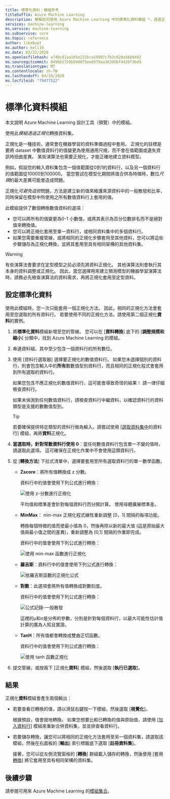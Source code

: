 ```yaml
---
title: 標準化資料：模組參考
titleSuffix: Azure Machine Learning
description: 瞭解如何使用 Azure Machine Learning 中的標準化資料模組 *，透過正規化*轉換資料集。
services: machine-learning
ms.service: machine-learning
ms.subservice: core
ms.topic: reference
author: likebupt
ms.author: keli19
ms.date: 02/22/2020
ms.openlocfilehash: a740c81aa165e221bca19987c7b3c62da56b0402
ms.sourcegitcommit: 849bb1729b89d075eed579aa36395bf4d29f3bd9
ms.translationtype: MT
ms.contentlocale: zh-TW
ms.lasthandoff: 04/28/2020
ms.locfileid: "79477522"
---
```

# <a name="normalize-data-module"></a>標準化資料模組

本文說明 Azure Machine Learning 設計工具（預覽）中的模組。

使用此*模組透過正規化*轉換資料集。

正規化是一種技術，通常會在機器學習的資料準備過程中套用。 正規化的目標是要將 dataset 中數值資料行的值變更為使用通用尺規，而不會在值範圍或遺失資訊時扭曲差異。 某些演算法也需要正規化，才能正確地建立資料模型。

例如，假設您的輸入資料集包含一個值範圍從0到1的資料行，以及另一個資料行的值範圍從10000到100000。 當您嘗試在模型化期間將值合併為特徵時，數位*尺規*的最大差異可能會造成問題。

正規化*可避免這些*問題，方法是建立新的值來維護來源資料中的一般散發和比率，同時保留在模型中所使用之所有數值資料行上套用的值。

此模組提供了數個轉換數值資料的選項：

- 您可以將所有的值變更為0-1 小數值，或將其表示為百分位數排名而不是絕對值來轉換值。
- 您可以將正規化套用至單一資料行，或相同資料集中的多個資料行。
- 如果您需要重複管線，或將相同的正規化步驟套用至其他資料，您可以將這些步驟儲存為正規化轉換，並將其套用至具有相同架構的其他資料集。

> [!WARNING]
> 有些演算法會要求在定型模型之前必須先將資料正規化。 其他演算法則會執行其本身的資料調整或正規化。 因此，當您選擇用來建立預測模型的機器學習演算法時，請務必先檢查演算法的資料需求，再將正規化套用至定型資料。

##  <a name="configure-normalize-data"></a>設定標準化資料

使用此模組時，您一次只能套用一個正規化方法。 因此，相同的正規化方法會套用至您選取的所有資料行。 若要使用不同的正規化方法，請使用第二個正規化**資料**的實例。

1. 將**標準化資料**模組新增至您的管線。 您可以在 [**資料轉換**] 底下的 [**調整規模和縮小**] 分類中，找到 Azure Machine Learning 的模組。

2. 串連資料組，其中至少包含一個資料行的所有數位。

3. 使用 [資料行選取器] 選擇要正規化的數值資料行。 如果您未選擇個別的資料行，則會包含輸入中的**所有**數數值型別資料行，而且相同的正規化程式會套用到所有選取的資料行。 

    如果您包含不應正規化的數值資料行，這可能會導致奇怪的結果！ 請一律仔細檢查資料行。

    如果未偵測到任何數值資料行，請檢查資料行中繼資料，以確認資料行的資料類型是支援的數數值型別。

    > [!TIP]
    > 若要確保提供特定類型的資料行做為輸入，請嘗試使用 [[選取資料集中](./select-columns-in-dataset.md)的資料行] 模組，再將**資料**正規化。

4. **當選取時，針對常數資料行使用 0**：當任何數值資料行包含單一不變的值時，請選取此選項。 這可確保在正規化作業中不會使用這類資料行。

5. 從 [**轉換方法**] 下拉式清單中，選擇要套用至所有選取資料行的單一數學函數。 
  
    - **Zscore**：將所有值轉換成 z 分數。
    
      資料行中的值會使用下列公式進行轉換：  
  
      ![使用 z&#45;分數進行正規化](media/module/aml-normalization-z-score.png)
  
      平均值和標準差會針對每個資料行而分開計算。 使用母體擴展標準差。
  
    - **MinMax**： min-max 正規化程式線性重新調整 [0，1] 間隔的每項功能。
    
      轉換每個特徵的值而使最小值為 0，然後再除以新的最大值 (這是原始最大值與最小值之間的差異)，重新調整為 [0,1] 間隔的作業即完成。
      
      資料行中的值會使用下列公式進行轉換：  
  
      ![使用 min&#45;max 函數進行正規化](media/module/aml-normalization-minmax.png "AML_normalization-minmax")  
  
    - **羅吉斯**：資料行中的值會使用下列公式進行轉換：

      ![依羅吉斯函數的正規化公式](media/module/aml-normalization-logistic.png "AML_normalization-羅吉斯")  
  
    - **對數**：此選項會將所有值轉換成對數刻度。
  
      資料行中的值會使用下列公式進行轉換：
  
      ![公式記錄&#45;一般散發](media/module/aml-normalization-lognormal.png "AML_normalization-對數")
    
      這裡的μ和σ是分佈的參數，分別是針對每個資料行，以最大可能性估計值計算的廣為人知且實證。  
  
    - **TanH**：所有值都會轉換成雙曲正切函數。
    
      資料行中的值會使用下列公式進行轉換：
    
      ![使用 tanh 函數正規化](media/module/aml-normalization-tanh.png "AML_normalization-tanh")

6. 提交管線，或按兩下 [正規化**資料**] 模組，然後選取 [**執行已選取**]。 

## <a name="results"></a>結果

正規化**資料**模組會產生兩個輸出：

- 若要查看已轉換的值，請以滑鼠右鍵按一下模組，然後選取 [**視覺化**]。

    根據預設，值會就地轉換。 如果您想要比較已轉換的值與原始值，請使用 [[加入資料行](./add-columns.md)] 模組來重新合併資料集，並並排查看資料行。

- 若要儲存轉換，讓您可以將相同的正規化方法套用至另一個資料集，請選取該模組，然後在右面板的 [**輸出**] 索引標籤底下選取 [**註冊資料集**]。

    接著，您可以從左側流覽窗格的 [**轉換**] 群組載入儲存的轉換，然後使用 [套用[轉換](apply-transformation.md)] 將它套用至具有相同架構的資料集。  


## <a name="next-steps"></a>後續步驟

請參閱可用來 Azure Machine Learning 的[模組集合](module-reference.md)。 